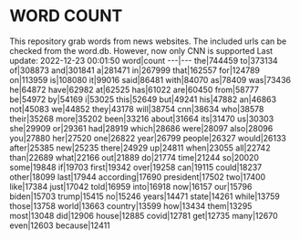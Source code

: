 # WORD COUNT
This repository grab words from news websites. The included urls can be checked from the word.db.
However, now only CNN is supported
Last update: 2022-12-23 00:01:50
word|count
---|---
the|744459
to|373134
of|308873
and|301841
a|281471
in|267999
that|162557
for|124789
on|113959
is|108080
it|99016
said|86481
with|84070
as|78409
was|73436
he|64872
have|62982
at|62525
has|61022
are|60450
from|58777
be|54972
by|54169
i|53025
this|52649
but|49241
his|47882
an|46863
not|45083
we|44852
they|43178
will|38754
cnn|38634
who|38578
their|35268
more|35202
been|33216
about|31664
its|31470
us|30303
she|29909
or|29361
had|28919
which|28686
were|28097
also|28096
you|27880
her|27520
one|26822
year|26799
people|26327
would|26133
after|25385
new|25235
there|24929
up|24811
when|23055
all|22742
than|22689
what|22166
out|21889
do|21774
time|21244
so|20020
some|19848
if|19703
first|19342
over|19258
can|19115
could|18237
other|18099
last|17944
according|17690
president|17502
two|17400
like|17384
just|17042
told|16959
into|16918
now|16157
our|15796
biden|15703
trump|15415
no|15246
years|14471
state|14261
while|13759
those|13758
world|13663
country|13599
how|13434
them|13295
most|13048
did|12906
house|12885
covid|12781
get|12735
many|12670
even|12603
because|12411
